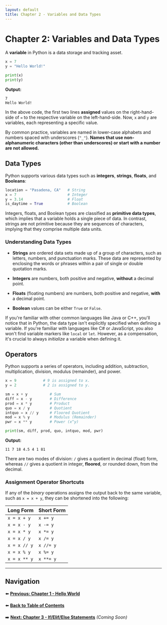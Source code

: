 ```yaml
---
layout: default
title: Chapter 2 - Variables and Data Types
---
```


# Chapter 2: Variables and Data Types

A **variable** in Python is a data storage and tracking asset.

```python
x = 7
y = "Hello World!"

print(x)
print(y)
```

**Output:**
```
7
Hello World!
```

In the above code, the first two lines **assigned** values on the right-hand-side of `=` to the respective variable on the left-hand-side. Now, `x` and `y` are variables, each representing a specific value.

By common practice, variables are named in lower-case alphabets and numbers spaced with underscores (`"_"`). **Names that use non-alphanumeric characters (other than underscores) or start with a number are not allowed.**

## Data Types

Python supports various data types such as **integers**, **strings**, **floats**, and **Booleans**:

```python
location = "Pasadena, CA"   # String
x = 7                       # Integer
y = 3.14                    # Float
is_daytime = True           # Boolean
```

Integers, floats, and Boolean types are classified as **primitive data types**, which implies that a variable holds a single piece of data. In contrast, strings are not primitive because they are sequences of characters, implying that they comprise multiple data units.

### Understanding Data Types

- **Strings** are ordered data sets made up of a group of characters, such as letters, numbers, and punctuation marks. These data are represented by enclosing the words or phrases within a pair of single or double quotation marks.

- **Integers** are numbers, both positive and negative, **without** a decimal point.

- **Floats** (floating numbers) are numbers, both positive and negative, **with** a decimal point.

- **Boolean** values can be either `True` or `False`.

If you're familiar with other common languages like Java or C++, you'll notice that in Python, the data type isn't explicitly specified when defining a variable. If you're familiar with languages like C# or JavaScript, you also won't find variable markers like `local` or `let`. However, as a compensation, it's crucial to always *initialize* a variable when defining it.

## Operators

Python supports a series of operators, including addition, subtraction, multiplication, division, modulus (remainder), and power.

```python
x = 9            # 9 is assigned to x.
y = 2            # 2 is assigned to y.

sm = x + y          # Sum
diff = x - y        # Difference
prod = x * y        # Product
quo = x / y         # Quotient
intquo = x // y     # Floored Quotient
mod = x % y         # Modulus (Remainder)
pwr = x ** y        # Power (x^y)

print(sm, diff, prod, quo, intquo, mod, pwr)
```

**Output:**
```
11 7 18 4.5 4 1 81
```

There are two modes of division: `/` gives a quotient in decimal (float) form, whereas `//` gives a quotient in integer, **floored**, or rounded down, from the decimal.

### Assignment Operator Shortcuts

If any of the *binary* operations assigns the output back to the same variable, such as `x = x + y`, they can be shortened into the following:

| Long Form | Short Form |
|-----------|------------|
| `x = x + y` | `x += y` |
| `x = x - y` | `x -= y` |
| `x = x * y` | `x *= y` |
| `x = x / y` | `x /= y` |
| `x = x // y` | `x //= y` |
| `x = x % y` | `x %= y` |
| `x = x ** y` | `x **= y` |

---

## Navigation

⬅️ **[Previous: Chapter 1 - Hello World](chapter-01.md)**

⬅️ **[Back to Table of Contents](table-of-contents.md)**

➡️ **[Next: Chapter 3 - If/Elif/Else Statements](chapter-03.md)** *(Coming Soon)*